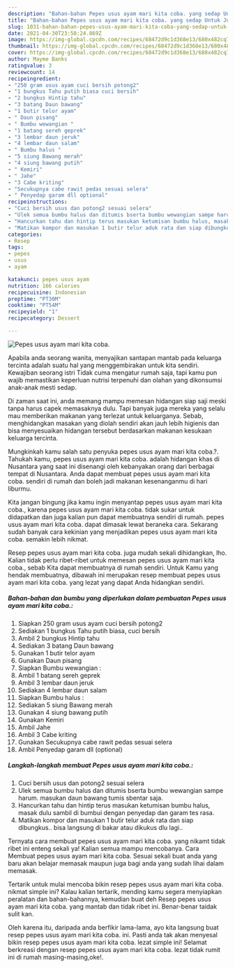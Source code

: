 ```yaml
---
description: "Bahan-bahan Pepes usus ayam mari kita coba. yang sedap Untuk Jualan"
title: "Bahan-bahan Pepes usus ayam mari kita coba. yang sedap Untuk Jualan"
slug: 1031-bahan-bahan-pepes-usus-ayam-mari-kita-coba-yang-sedap-untuk-jualan
date: 2021-04-30T23:50:24.869Z
image: https://img-global.cpcdn.com/recipes/68472d9c1d368e13/680x482cq70/pepes-usus-ayam-mari-kita-coba-foto-resep-utama.jpg
thumbnail: https://img-global.cpcdn.com/recipes/68472d9c1d368e13/680x482cq70/pepes-usus-ayam-mari-kita-coba-foto-resep-utama.jpg
cover: https://img-global.cpcdn.com/recipes/68472d9c1d368e13/680x482cq70/pepes-usus-ayam-mari-kita-coba-foto-resep-utama.jpg
author: Mayme Banks
ratingvalue: 3
reviewcount: 14
recipeingredient:
- "250 gram usus ayam cuci bersih potong2"
- "1 bungkus Tahu putih biasa cuci bersih"
- "2 bungkus Hintip tahu"
- "3 batang Daun bawang"
- "1 butir telor ayam"
- " Daun pisang"
- " Bumbu wewangian "
- "1 batang sereh geprek"
- "3 lembar daun jeruk"
- "4 lembar daun salam"
- " Bumbu halus "
- "5 siung Bawang merah"
- "4 siung bawang putih"
- " Kemiri"
- " Jahe"
- "3 Cabe kriting"
- "Secukupnya cabe rawit pedas sesuai selera"
- " Penyedap garam dll optional"
recipeinstructions:
- "Cuci bersih usus dan potong2 sesuai selera"
- "Ulek semua bumbu halus dan ditumis bserta bumbu wewangian sampe harum. masukan daun bawang tumis sbentar saja."
- "Hancurkan tahu dan hintip terus masukan ketumisan bumbu halus, masak dulu sambil di bumbui dengan penyedap dan garam tes rasa."
- "Matikan kompor dan masukan 1 butir telur aduk rata dan siap dibungkus.. bisa langsung di bakar atau dikukus dlu lagi.."
categories:
- Resep
tags:
- pepes
- usus
- ayam

katakunci: pepes usus ayam 
nutrition: 166 calories
recipecuisine: Indonesian
preptime: "PT30M"
cooktime: "PT54M"
recipeyield: "1"
recipecategory: Dessert

---
```



![Pepes usus ayam mari kita coba.](https://img-global.cpcdn.com/recipes/68472d9c1d368e13/680x482cq70/pepes-usus-ayam-mari-kita-coba-foto-resep-utama.jpg)

Apabila anda seorang wanita, menyajikan santapan mantab pada keluarga tercinta adalah suatu hal yang menggembirakan untuk kita sendiri. Kewajiban seorang istri Tidak cuma mengatur rumah saja, tapi kamu pun wajib memastikan keperluan nutrisi terpenuhi dan olahan yang dikonsumsi anak-anak mesti sedap.

Di zaman  saat ini, anda memang mampu memesan hidangan siap saji meski tanpa harus capek memasaknya dulu. Tapi banyak juga mereka yang selalu mau memberikan makanan yang terlezat untuk keluarganya. Sebab, menghidangkan masakan yang diolah sendiri akan jauh lebih higienis dan bisa menyesuaikan hidangan tersebut berdasarkan makanan kesukaan keluarga tercinta. 



Mungkinkah kamu salah satu penyuka pepes usus ayam mari kita coba.?. Tahukah kamu, pepes usus ayam mari kita coba. adalah hidangan khas di Nusantara yang saat ini disenangi oleh kebanyakan orang dari berbagai tempat di Nusantara. Anda dapat membuat pepes usus ayam mari kita coba. sendiri di rumah dan boleh jadi makanan kesenanganmu di hari liburmu.

Kita jangan bingung jika kamu ingin menyantap pepes usus ayam mari kita coba., karena pepes usus ayam mari kita coba. tidak sukar untuk didapatkan dan juga kalian pun dapat membuatnya sendiri di rumah. pepes usus ayam mari kita coba. dapat dimasak lewat beraneka cara. Sekarang sudah banyak cara kekinian yang menjadikan pepes usus ayam mari kita coba. semakin lebih nikmat.

Resep pepes usus ayam mari kita coba. juga mudah sekali dihidangkan, lho. Kalian tidak perlu ribet-ribet untuk memesan pepes usus ayam mari kita coba., sebab Kita dapat membuatnya di rumah sendiri. Untuk Kamu yang hendak membuatnya, dibawah ini merupakan resep membuat pepes usus ayam mari kita coba. yang lezat yang dapat Anda hidangkan sendiri.

<!--inarticleads1-->

##### Bahan-bahan dan bumbu yang diperlukan dalam pembuatan Pepes usus ayam mari kita coba.:

1. Siapkan 250 gram usus ayam cuci bersih potong2
1. Sediakan 1 bungkus Tahu putih biasa, cuci bersih
1. Ambil 2 bungkus Hintip tahu
1. Sediakan 3 batang Daun bawang
1. Gunakan 1 butir telor ayam
1. Gunakan  Daun pisang
1. Siapkan  Bumbu wewangian :
1. Ambil 1 batang sereh geprek
1. Ambil 3 lembar daun jeruk
1. Sediakan 4 lembar daun salam
1. Siapkan  Bumbu halus :
1. Sediakan 5 siung Bawang merah
1. Gunakan 4 siung bawang putih
1. Gunakan  Kemiri
1. Ambil  Jahe
1. Ambil 3 Cabe kriting
1. Gunakan Secukupnya cabe rawit pedas sesuai selera
1. Ambil  Penyedap garam dll (optional)




<!--inarticleads2-->

##### Langkah-langkah membuat Pepes usus ayam mari kita coba.:

1. Cuci bersih usus dan potong2 sesuai selera
1. Ulek semua bumbu halus dan ditumis bserta bumbu wewangian sampe harum. masukan daun bawang tumis sbentar saja.
1. Hancurkan tahu dan hintip terus masukan ketumisan bumbu halus, masak dulu sambil di bumbui dengan penyedap dan garam tes rasa.
1. Matikan kompor dan masukan 1 butir telur aduk rata dan siap dibungkus.. bisa langsung di bakar atau dikukus dlu lagi..




Ternyata cara membuat pepes usus ayam mari kita coba. yang nikamt tidak ribet ini enteng sekali ya! Kalian semua mampu mencobanya. Cara Membuat pepes usus ayam mari kita coba. Sesuai sekali buat anda yang baru akan belajar memasak maupun juga bagi anda yang sudah lihai dalam memasak.

Tertarik untuk mulai mencoba bikin resep pepes usus ayam mari kita coba. nikmat simple ini? Kalau kalian tertarik, mending kamu segera menyiapkan peralatan dan bahan-bahannya, kemudian buat deh Resep pepes usus ayam mari kita coba. yang mantab dan tidak ribet ini. Benar-benar taidak sulit kan. 

Oleh karena itu, daripada anda berfikir lama-lama, ayo kita langsung buat resep pepes usus ayam mari kita coba. ini. Pasti anda tak akan menyesal bikin resep pepes usus ayam mari kita coba. lezat simple ini! Selamat berkreasi dengan resep pepes usus ayam mari kita coba. lezat tidak rumit ini di rumah masing-masing,oke!.

